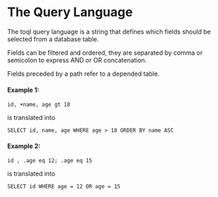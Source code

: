 # The Query Language

The toql query language is a string that defines which fields should be selected from a database table.

Fields can be filtered and ordered, they are separated by comma or semicolon to express AND or OR concatenation.

Fields preceded by a path refer to a depended table.


#### Example 1:
    id, +name, age gt 18
 is translated into 

    SELECT id, name, age WHERE age > 18 ORDER BY name ASC
 
 #### Example 2:
    id , .age eq 12; .age eq 15
 is translated into
 
    SELECT id WHERE age = 12 OR age = 15
 
 

 
